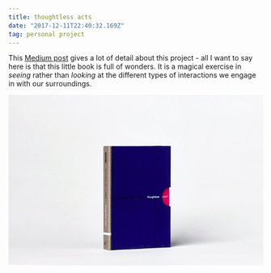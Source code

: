 ```yaml
---
title: thoughtless acts
date: "2017-12-11T22:40:32.169Z"
tag: personal project
---
```



This <a href="https://blog.interactivethings.com/thoughtless-acts-962a824bb0b5" target="_blank">Medium post</a> gives a lot of detail about this project - all I want to say here is that this little book is full of wonders. It is a magical exercise in *seeing* rather than *looking* at the different types of interactions we engage in with our surroundings.

![altcaption](1.png)
